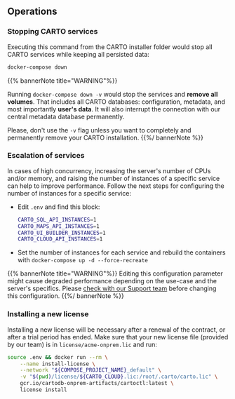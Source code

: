 ## Operations

### Stopping CARTO services

Executing this command from the CARTO installer folder would stop all CARTO services while keeping all persisted data:

```bash
docker-compose down
```

{{% bannerNote title="WARNING"%}}

Running `docker-compose down -v` would stop the services and **remove all volumes**. That includes all CARTO databases: configuration, metadata, and most importantly **user's data**. It will also interrupt the connection with our central metadata database permanently. 

Please, don't use the `-v` flag unless you want to completely and permanently remove your CARTO installation.
{{%/ bannerNote %}}


<!-- 
### Upgrading

Upgrading the installation requires a new installer package provided by the CARTO team. Follow these steps to have your instance updated


### Persisting configuration across upgrades

Using `.env.customer` file to persist configuration
-->

### Escalation of services

In cases of high concurrency, increasing the server's number of CPUs and/or memory, and raising the number of instances of a specific service can help to improve performance. Follow the next steps for configuring the number of instances for a specific service:

* Edit `.env` and find this block:
	```bash
	CARTO_SQL_API_INSTANCES=1
	CARTO_MAPS_API_INSTANCES=1
	CARTO_UI_BUILDER_INSTANCES=1
	CARTO_CLOUD_API_INSTANCES=1
	```
* Set the number of instances for each service and rebuild the containers with `docker-compose up -d --force-recreate`

{{% bannerNote title="WARNING"%}}
Editing this configuration parameter might cause degraded performance depending on the use-case and the server's specifics. Please [check with our Support team](mailto:enterprise-support@carto.com) before changing this configuration.
{{%/ bannerNote %}}

### Installing a new license

Installing a new license will be necessary after a renewal of the contract, or after a trial period has ended.
Make sure that your new license file (provided by our team) is in `license/acme-onprem.lic` and run:

```bash
source .env && docker run --rm \
    --name install-license \
    --network "${COMPOSE_PROJECT_NAME}_default" \
    -v "$(pwd)/license/${CARTO_CLOUD}.lic:/root/.carto/carto.lic" \
    gcr.io/cartodb-onprem-artifacts/cartoctl:latest \
    license install
```


